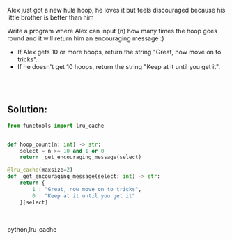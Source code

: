 Alex just got a new hula hoop, he loves it but feels discouraged because his little brother is better than him

Write a program where Alex can input (n) how many times the hoop goes round and it will return him an encouraging message :)

- If Alex gets 10 or more hoops, return the string "Great, now move on to tricks".
- If he doesn't get 10 hoops, return the string "Keep at it until you get it".

<br>
<br>

## Solution:

```py
from functools import lru_cache


def hoop_count(n: int) -> str:
    select = n >= 10 and 1 or 0
    return _get_encouraging_message(select)

@lru_cache(maxsize=2)
def _get_encouraging_message(select: int) -> str:
    return {
        1 : "Great, now move on to tricks", 
        0 : "Keep at it until you get it"
    }[select]
```


<br>

<tag>python,lru_cache<tag>